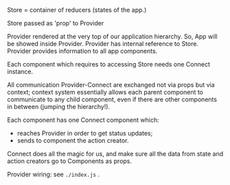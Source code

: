 Store = container of reducers (states of the app.)

Store passed as 'prop' to Provider

Provider rendered at the very top of our application hierarchy.
So, App will be showed inside Provider.
Provider has internal reference to Store.
Provider provides information to all app components.

Each component which requires to accessing Store needs one Connect instance.

All communication Provider-Connect are exchanged not via props but via context;
context system essentially allows each parent component to communicate to any child component,
even if there are other components in between (jumping the hierarchy!).

Each component has one Connect component which:
- reaches Provider in order to get status updates;
- sends to component the action creator.

Connect does all the magic for us, and make sure all the data from state and action creators go to Components as props.

Provider wiring: see `./index.js` .


